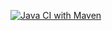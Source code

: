 [![Java CI with Maven](https://github.com/777Evgenii/JavaDZ14.1-2/actions/workflows/maven.yml/badge.svg?branch=master)](https://github.com/777Evgenii/JavaDZ14.1-2/actions/workflows/maven.yml)
